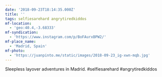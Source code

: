 ```yaml
---
date: '2018-09-23T18:14:35.000Z'
title: ''
tags: selfiesarehard angrytiredkiddos
mf-location:
  - 'geo:40.4,-3.68333'
mf-syndication:
  - 'https://www.instagram.com/p/BoFAurxBPW2/'
mf-place_name:
  - 'Madrid, Spain'
mf-photo:
  - 'https://juanpinto.me/static/images/2018-09-23_ig-xwn-mqb.jpg'
---
```

Sleepless layover adventures in Madrid. #selfiesarehard #angrytiredkiddos
